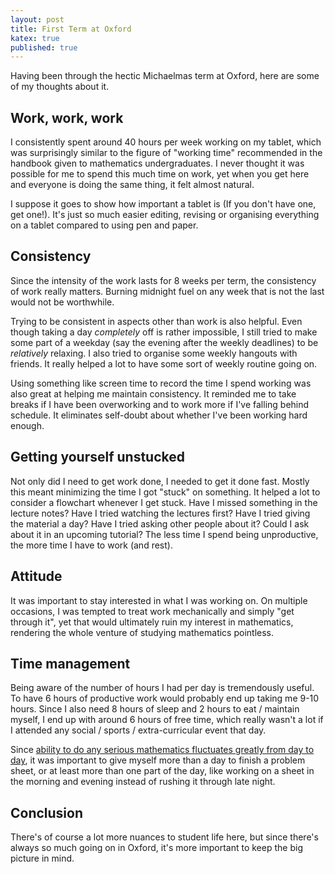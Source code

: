 ```yaml
---
layout: post
title: First Term at Oxford
katex: true
published: true
---
```


Having been through the hectic Michaelmas term at Oxford, here are some of my thoughts about it.

## Work, work, work

I consistently spent around 40 hours per week working on my tablet, which was surprisingly similar to the figure of "working time" recommended in the handbook given to mathematics undergraduates. I never thought it was possible for me to spend this much time on work, yet when you get here and everyone is doing the same thing, it felt almost natural.

I suppose it goes to show how important a tablet is (If you don't have one, get one!). It's just so much easier editing, revising or organising everything on a tablet compared to using pen and paper.

## Consistency

Since the intensity of the work lasts for 8 weeks per term, the consistency of work really matters. Burning midnight fuel on any week that is not the last would not be worthwhile.

Trying to be consistent in aspects other than work is also helpful. Even though taking a day _completely_ off is rather impossible, I still tried to make some part of a weekday (say the evening after the weekly deadlines) to be _relatively_ relaxing. I also tried to organise some weekly hangouts with friends. It really helped a lot to have some sort of weekly routine going on.

Using something like screen time to record the time I spend working was also great at helping me maintain consistency. It reminded me to take breaks if I have been overworking and to work more if I've falling behind schedule. It eliminates self-doubt about whether I've been working hard enough.

## Getting yourself unstucked

Not only did I need to get work done, I needed to get it done fast. Mostly this meant minimizing the time I got "stuck" on something. It helped a lot to consider a flowchart whenever I get stuck. Have I missed something in the lecture notes? Have I tried watching the lectures first? Have I tried giving the material a day? Have I tried asking other people about it? Could I ask about it in an upcoming tutorial? The less time I spend being unproductive, the more time I have to work (and rest).

## Attitude

It was important to stay interested in what I was working on. On multiple occasions, I was tempted to treat work mechanically and simply "get through it", yet that would ultimately ruin my interest in mathematics, rendering the whole venture of studying mathematics pointless.

## Time management

Being aware of the number of hours I had per day is tremendously useful. To have 6 hours of productive work would probably end up taking me 9-10 hours. Since I also need 8 hours of sleep and 2 hours to eat / maintain myself, I end up with around 6 hours of free time, which really wasn't a lot if I attended any social / sports / extra-curricular event that day.

Since [ability to do any serious mathematics fluctuates greatly from day to day](https://terrytao.wordpress.com/2008/08/07/on-time-management/), it was important to give myself more than a day to finish a problem sheet, or at least more than one part of the day, like working on a sheet in the morning and evening instead of rushing it through late night.

## Conclusion

There's of course a lot more nuances to student life here, but since there's always so much going on in Oxford, it's more important to keep the big picture in mind.
